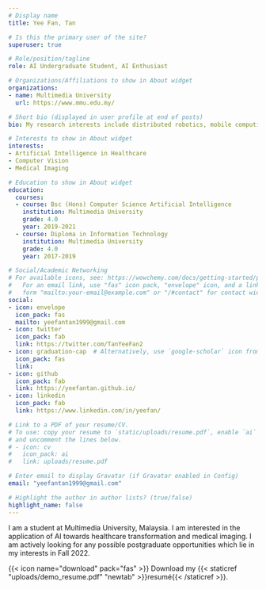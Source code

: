 ```yaml
---
# Display name
title: Yee Fan, Tan

# Is this the primary user of the site?
superuser: true

# Role/position/tagline
role: AI Undergraduate Student, AI Enthusiast

# Organizations/Affiliations to show in About widget
organizations:
- name: Multimedia University
  url: https://www.mmu.edu.my/

# Short bio (displayed in user profile at end of posts)
bio: My research interests include distributed robotics, mobile computing and programmable matter.

# Interests to show in About widget
interests:
- Artificial Intelligence in Healthcare
- Computer Vision
- Medical Imaging

# Education to show in About widget
education:
  courses:
  - course: Bsc (Hons) Computer Science Artificial Intelligence
    institution: Multimedia University
    grade: 4.0
    year: 2019-2021
  - course: Diploma in Information Technology
    institution: Multimedia University
    grade: 4.0
    year: 2017-2019

# Social/Academic Networking
# For available icons, see: https://wowchemy.com/docs/getting-started/page-builder/#icons
#   For an email link, use "fas" icon pack, "envelope" icon, and a link in the
#   form "mailto:your-email@example.com" or "/#contact" for contact widget.
social:
- icon: envelope
  icon_pack: fas
  mailto: yeefantan1999@gmail.com
- icon: twitter
  icon_pack: fab
  link: https://twitter.com/TanYeeFan2
- icon: graduation-cap  # Alternatively, use `google-scholar` icon from `ai` icon pack
  icon_pack: fas
  link: 
- icon: github
  icon_pack: fab
  link: https://yeefantan.github.io/
- icon: linkedin
  icon_pack: fab
  link: https://www.linkedin.com/in/yeefan/

# Link to a PDF of your resume/CV.
# To use: copy your resume to `static/uploads/resume.pdf`, enable `ai` icons in `params.toml`, 
# and uncomment the lines below.
# - icon: cv
#   icon_pack: ai
#   link: uploads/resume.pdf

# Enter email to display Gravatar (if Gravatar enabled in Config)
email: "yeefantan1999@gmail.com"

# Highlight the author in author lists? (true/false)
highlight_name: false
---
```


I am a student at Multimedia University, Malaysia. I am interested in the application of AI towards healthcare transformation and medical imaging. I am actively looking for any possible postgraduate opportunities which lie in my interests in Fall 2022.


{{< icon name="download" pack="fas" >}} Download my {{< staticref "uploads/demo_resume.pdf" "newtab" >}}resumé{{< /staticref >}}.
